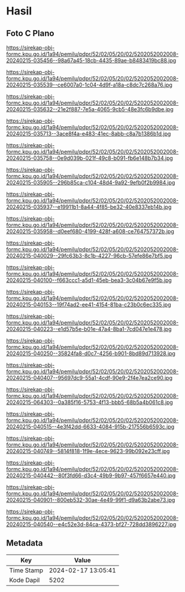 # Hasil

## Foto C Plano

https://sirekap-obj-formc.kpu.go.id/1a94/pemilu/pdpr/52/02/05/20/02/5202052002008-20240215-035456--98a67a45-18cb-4435-89ae-b8483419bc88.jpg

https://sirekap-obj-formc.kpu.go.id/1a94/pemilu/pdpr/52/02/05/20/02/5202052002008-20240215-035539--ce6007a0-1c04-4d9f-a18a-c8dc7c268a76.jpg

https://sirekap-obj-formc.kpu.go.id/1a94/pemilu/pdpr/52/02/05/20/02/5202052002008-20240215-035632--21e2f887-7e5a-4065-9cb5-48e3fc6b9dbe.jpg

https://sirekap-obj-formc.kpu.go.id/1a94/pemilu/pdpr/52/02/05/20/02/5202052002008-20240215-035713--3ace8f4a-e483-41ec-8abb-c8a7b1386b1d.jpg

https://sirekap-obj-formc.kpu.go.id/1a94/pemilu/pdpr/52/02/05/20/02/5202052002008-20240215-035758--0e9d039b-021f-49c8-b091-fb6e148b7b34.jpg

https://sirekap-obj-formc.kpu.go.id/1a94/pemilu/pdpr/52/02/05/20/02/5202052002008-20240215-035905--296b85ca-c104-48d4-9a92-9efb0f2b9984.jpg

https://sirekap-obj-formc.kpu.go.id/1a94/pemilu/pdpr/52/02/05/20/02/5202052002008-20240215-035937--e19911b1-8a44-4f85-be32-40e8337eb14b.jpg

https://sirekap-obj-formc.kpu.go.id/1a94/pemilu/pdpr/52/02/05/20/02/5202052002008-20240215-035958--d0eef680-4199-428f-a608-ce764757372b.jpg

https://sirekap-obj-formc.kpu.go.id/1a94/pemilu/pdpr/52/02/05/20/02/5202052002008-20240215-040029--29fc63b3-8c1b-4227-96cb-57efe86e7bf5.jpg

https://sirekap-obj-formc.kpu.go.id/1a94/pemilu/pdpr/52/02/05/20/02/5202052002008-20240215-040100--f663ccc1-a5d1-45eb-bea3-3c04b67e9f5b.jpg

https://sirekap-obj-formc.kpu.go.id/1a94/pemilu/pdpr/52/02/05/20/02/5202052002008-20240215-040153--19f74ad2-ee41-4154-81ba-c23b0c6ec335.jpg

https://sirekap-obj-formc.kpu.go.id/1a94/pemilu/pdpr/52/02/05/20/02/5202052002008-20240215-040223--e1d57b5e-b01e-47a4-8ba1-7cd047e1e478.jpg

https://sirekap-obj-formc.kpu.go.id/1a94/pemilu/pdpr/52/02/05/20/02/5202052002008-20240215-040250--35824fa8-d0c7-4256-b901-8bd89d713928.jpg

https://sirekap-obj-formc.kpu.go.id/1a94/pemilu/pdpr/52/02/05/20/02/5202052002008-20240215-040407--95697dc9-55a1-4cdf-90e9-2f4e7ea2ce90.jpg

https://sirekap-obj-formc.kpu.go.id/1a94/pemilu/pdpr/52/02/05/20/02/5202052002008-20240215-064303--0a385f16-5753-4f13-bbb5-68b5a4b061c8.jpg

https://sirekap-obj-formc.kpu.go.id/1a94/pemilu/pdpr/52/02/05/20/02/5202052002008-20240215-040515--4e3f42dd-6633-4084-915b-217556b6593c.jpg

https://sirekap-obj-formc.kpu.go.id/1a94/pemilu/pdpr/52/02/05/20/02/5202052002008-20240215-040749--5814f818-1f9e-4ece-9623-99b092e23cff.jpg

https://sirekap-obj-formc.kpu.go.id/1a94/pemilu/pdpr/52/02/05/20/02/5202052002008-20240215-040442--80f3fd66-d3c4-49b9-9b97-457f6657e440.jpg

https://sirekap-obj-formc.kpu.go.id/1a94/pemilu/pdpr/52/02/05/20/02/5202052002008-20240215-040901--800eb532-30ae-4e49-99f1-d9a63b2abe73.jpg

https://sirekap-obj-formc.kpu.go.id/1a94/pemilu/pdpr/52/02/05/20/02/5202052002008-20240215-040540--e4c52e3d-84ca-4373-bf27-728dd3896227.jpg


## Metadata

| Key        | Value               |
| ---------- | ------------------- |
| Time Stamp | 2024-02-17 13:05:41 |
| Kode Dapil | 5202                |



